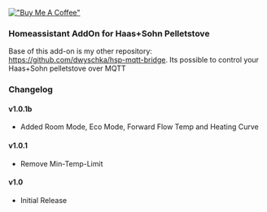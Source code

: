 [!["Buy Me A Coffee"](https://www.buymeacoffee.com/assets/img/custom_images/orange_img.png)](https://www.buymeacoffee.com/d.wyschka)


### Homeassistant AddOn for Haas+Sohn Pelletstove 

Base of this add-on is my other repository: https://github.com/dwyschka/hsp-mqtt-bridge. 
Its possible to control your Haas+Sohn pelletstove over MQTT 

### Changelog 
#### v1.0.1b
- Added Room Mode, Eco Mode, Forward Flow Temp and Heating Curve
#### v1.0.1
- Remove Min-Temp-Limit 
#### v1.0
- Initial Release 
